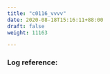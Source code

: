```yaml
---
title: "c0116_vvvv"
date: 2020-08-18T15:16:11+88:00
draft: false
weight: 11163

---
```


### Log reference: <no value>

```
